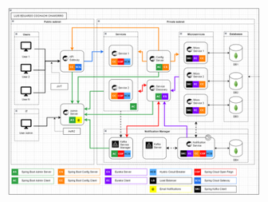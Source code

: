 ![img](https://github.com/cochachyLE-Dev/ProyectoBancoS1-Service1/blob/main/Diagram-Arquitecture.PNG)
